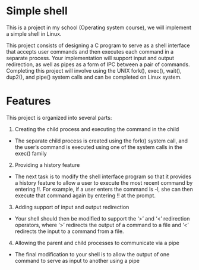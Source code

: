 # Simple shell
This is a project in my school (Operating system course), we will implement a simple shell in Linux.

This project consists of designing a C program to serve as a shell interface that accepts user commands
and then executes each command in a separate process. Your implementation will support input and
output redirection, as well as pipes as a form of IPC between a pair of commands. Completing this project
will involve using the UNIX fork(), exec(), wait(), dup2(), and pipe() system calls and can be completed
on Linux system.

# Features

This project is organized into several parts:
1. Creating the child process and executing the command in the child
 - The separate child process is created using the fork() system call, and the user’s command is executed
using one of the system calls in the exec() family
2. Providing a history feature
- The next task is to modify the shell interface program so that it provides a history feature to allow a user
to execute the most recent command by entering !!. For example, if a user enters the command ls -l, she
can then execute that command again by entering !! at the prompt. 
3. Adding support of input and output redirection
 - Your shell should then be modified to support the ‘>’ and ‘<’ redirection operators, where ‘>’ redirects
the output of a command to a file and ‘<’ redirects the input to a command from a file.
4. Allowing the parent and child processes to communicate via a pipe
- The final modification to your shell is to allow the output of one command to serve as input to another
using a pipe